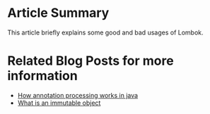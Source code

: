 # Article Summary
This article briefly explains some good and bad usages of Lombok.

# Related Blog Posts for more information
* [How annotation processing works in java](https://reflectoring.io/java-annotation-processing/)
* [What is an immutable object](https://reflectoring.io/java-immutables/)
